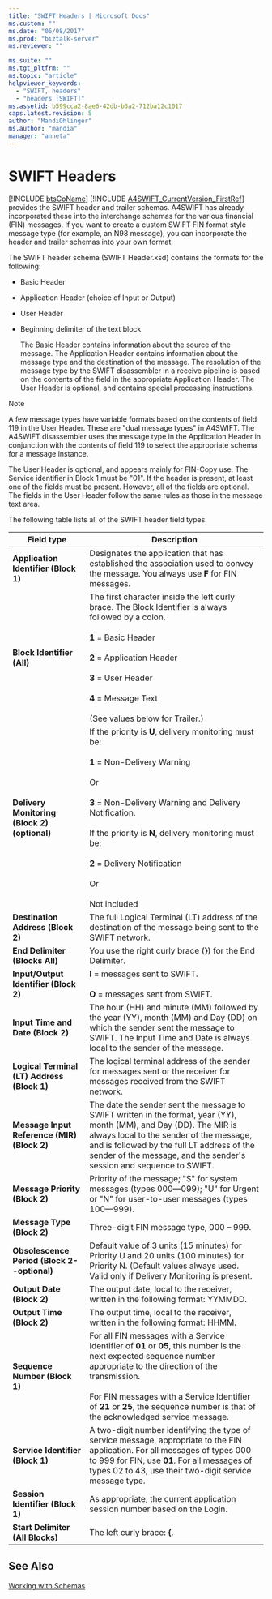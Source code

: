 ```yaml
---
title: "SWIFT Headers | Microsoft Docs"
ms.custom: ""
ms.date: "06/08/2017"
ms.prod: "biztalk-server"
ms.reviewer: ""

ms.suite: ""
ms.tgt_pltfrm: ""
ms.topic: "article"
helpviewer_keywords: 
  - "SWIFT, headers"
  - "headers [SWIFT]"
ms.assetid: b599cca2-8ae6-42db-b3a2-712ba12c1017
caps.latest.revision: 5
author: "MandiOhlinger"
ms.author: "mandia"
manager: "anneta"
---
```

# SWIFT Headers
[!INCLUDE [btsCoName](../../includes/btsconame-md.md)] [!INCLUDE [A4SWIFT_CurrentVersion_FirstRef](../../includes/a4swift-currentversion-firstref-md.md)] provides the SWIFT header and trailer schemas. A4SWIFT has already incorporated these into the interchange schemas for the various financial (FIN) messages. If you want to create a custom SWIFT FIN format style message type (for example, an N98 message), you can incorporate the header and trailer schemas into your own format.  
  
 The SWIFT header schema (SWIFT Header.xsd) contains the formats for the following:  
  
- Basic Header  
  
- Application Header (choice of Input or Output)  
  
- User Header  
  
- Beginning delimiter of the text block  
  
  The Basic Header contains information about the source of the message. The Application Header contains information about the message type and the destination of the message. The resolution of the message type by the SWIFT disassembler in a receive pipeline is based on the contents of the field in the appropriate Application Header. The User Header is optional, and contains special processing instructions.  
  
> [!NOTE]
>  A few message types have variable formats based on the contents of field 119 in the User Header. These are "dual message types" in A4SWIFT. The A4SWIFT disassembler uses the message type in the Application Header in conjunction with the contents of field 119 to select the appropriate schema for a message instance.  
  
 The User Header is optional, and appears mainly for FIN-Copy use. The Service identifier in Block 1 must be "01". If the header is present, at least one of the fields must be present. However, all of the fields are optional. The fields in the User Header follow the same rules as those in the message text area.  
  
 The following table lists all of the SWIFT header field types.  
  
|Field type|Description|  
|----------------|-----------------|  
|**Application Identifier (Block 1)**|Designates the application that has established the association used to convey the message. You always use **F** for FIN messages.|  
|**Block Identifier (All)**|The first character inside the left curly brace. The Block Identifier is always followed by a colon.<br /><br /> **1** = Basic Header<br /><br /> **2** = Application Header<br /><br /> **3** = User Header<br /><br /> **4** = Message Text<br /><br /> (See values below for Trailer.)|  
|**Delivery Monitoring (Block 2) (optional)**|If the priority is **U**, delivery monitoring must be:<br /><br /> **1** = Non-Delivery Warning<br /><br /> Or<br /><br /> **3** = Non-Delivery Warning and Delivery Notification.<br /><br /> If the priority is **N**, delivery monitoring must be:<br /><br /> **2** = Delivery Notification<br /><br /> Or<br /><br /> Not included|  
|**Destination Address (Block 2)**|The full Logical Terminal (LT) address of the destination of the message being sent to the SWIFT network.|  
|**End Delimiter (Blocks All)**|You use the right curly brace (**}**) for the End Delimiter.|  
|**Input/Output Identifier (Block 2)**|**I** = messages sent to SWIFT.<br /><br /> **O** = messages sent from SWIFT.|  
|**Input Time and Date (Block 2)**|The hour (HH) and minute (MM) followed by the year (YY), month (MM) and Day (DD) on which the sender sent the message to SWIFT. The Input Time and Date is always local to the sender of the message.|  
|**Logical Terminal (LT) Address (Block 1)**|The logical terminal address of the sender for messages sent or the receiver for messages received from the SWIFT network.|  
|**Message Input Reference (MIR) (Block 2)**|The date the sender sent the message to SWIFT written in the format, year (YY), month (MM), and Day (DD). The MIR is always local to the sender of the message, and is followed by the full LT address of the sender of the message, and the sender's session and sequence to SWIFT.|  
|**Message Priority (Block 2)**|Priority of the message; "S" for system messages (types 000—099); "U" for Urgent or "N" for user-to-user messages (types 100—999).|  
|**Message Type  (Block 2)**|Three-digit FIN message type, 000 – 999.|  
|**Obsolescence Period  (Block 2--optional)**|Default value of 3 units (15 minutes) for Priority U and 20 units (100 minutes) for Priority N. (Default values always used. Valid only if Delivery Monitoring is present.|  
|**Output Date (Block 2)**|The output date, local to the receiver, written in the following format: YYMMDD.|  
|**Output Time (Block 2)**|The output time, local to the receiver, written in the following format: HHMM.|  
|**Sequence Number (Block 1)**|For all FIN messages with a Service Identifier of **01** or **05**, this number is the next expected sequence number appropriate to the direction of the transmission.<br /><br /> For FIN messages with a Service Identifier of **21** or **25**, the sequence number is that of the acknowledged service message.|  
|**Service Identifier (Block 1)**|A two-digit number identifying the type of service message, appropriate to the FIN application. For all messages of types 000 to 999 for FIN, use **01**. For all messages of types 02 to 43, use their two-digit service message type.|  
|**Session Identifier (Block 1)**|As appropriate, the current application session number based on the Login.|  
|**Start Delimiter (All Blocks)**|The left curly brace: **{**.|  
  
## See Also  
 [Working with Schemas](../../adapters-and-accelerators/accelerator-swift/working-with-schemas.md)